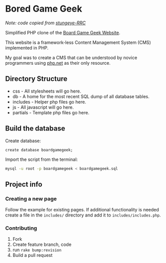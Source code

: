 # Bored Game Geek

*Note: code copied from [stungeye-RRC](https://github.com/StungEye-RRC/boredgamegeek)*  

Simplified PHP clone of the [Board Game Geek Website](https://boardgamegeek.com/https://boardgamegeek.com/).

This website is a framework-less Content Management System (CMS) implemented in PHP.

My goal was to create a CMS that can be understood by novice programmers using [php.net](http://php.net) as their only resource.

## Directory Structure

* css - All stylesheets will go here.
* db - A home for the most recent SQL dump of all database tables.
* includes - Helper php files go here.
* js - All javascript will go here.
* partials - Template php files go here.

## Build the database

Create database:  

```mysql
create database boardgamegeek;
```

Import the script from the terminal:  

```bash
mysql -u root -p boardgamegeek < boardgamegeek.sql
```

## Project info

### Creating a new page

Follow the example for existing pages. If additional functionality is needed create a file in the `includes/` directory and add it to `includes/includes.php`.  

### Contributing

 1. Fork
 2. Create feature branch, code
 3. run `rake bump:revision`
 4. Build a pull request

